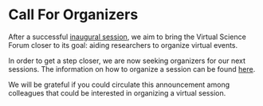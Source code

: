 # Call For Organizers

After a successful [inaugural session](inauguralsession.md), we aim to bring the Virtual Science Forum closer to its goal: aiding researchers to organize virtual events.

In order to get a step closer, we are now seeking organizers for our next sessions.
The information on how to organize a session can be found [here](organizierguide.md).

We will be grateful if you could circulate this announcement among colleagues that could be interested in organizing a virtual session.

